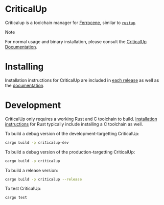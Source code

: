 <!-- SPDX-FileCopyrightText: The Ferrocene Developers -->
<!-- SPDX-License-Identifier: MIT OR Apache-2.0 -->

# CriticalUp

Criticalup is a toolchain manager for [Ferrocene][ferrocene], similar to [`rustup`][rustup].

> [!NOTE]  
>
> For normal usage and binary installation, please consult the [CriticalUp Documentation][criticalup-docs].

# Installing

Installation instructions for CriticalUp are included in [each release](https://github.com/ferrocene/criticalup/releases) as well as the [documentation][criticalup-docs].


# Development

CriticalUp only requires a working Rust and C toolchain to build. [Installation instructions][rust-install] for Rust typically include installing a C toolchain as well.

To build a debug version of the development-targetting CriticalUp:

```bash
cargo build -p criticalup-dev
```

To build a debug version of the production-targetting CriticalUp:

```bash
cargo build -p criticalup
```

To build a release version:

```bash
cargo build -p criticalup --release
```

To test CriticalUp:

```bash
cargo test
```

[criticalup-docs]: https://ferrocene.github.io/criticalup
[rustup]: https://github.com/rust-lang/rustup
[ferrocene]: https://ferrocene.dev/
[rust-install]: https://www.rust-lang.org/tools/install
